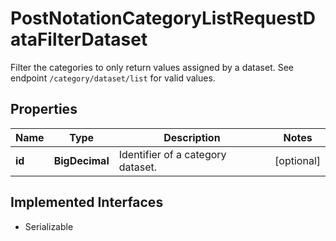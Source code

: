 

# PostNotationCategoryListRequestDataFilterDataset

Filter the categories to only return values assigned by a dataset. See endpoint `/category/dataset/list` for valid values.

## Properties

Name | Type | Description | Notes
------------ | ------------- | ------------- | -------------
**id** | **BigDecimal** | Identifier of a category dataset. |  [optional]


## Implemented Interfaces

* Serializable


